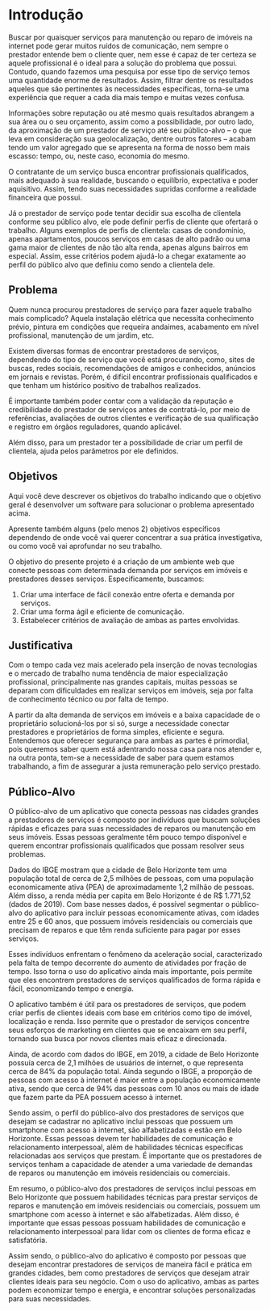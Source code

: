 # Introdução

Buscar por quaisquer serviços para manutenção ou reparo de imóveis na internet pode gerar muitos ruídos de comunicação, nem sempre o prestador entende bem o cliente quer, nem esse é capaz de ter certeza se aquele profissional é o ideal para a solução do problema que possui. Contudo, quando fazemos uma pesquisa por esse tipo de serviço temos uma quantidade enorme de resultados. Assim, filtrar dentre os resultados aqueles que são pertinentes às necessidades específicas, torna-se uma experiência que requer a cada dia mais tempo e muitas vezes confusa.

Informações sobre reputação ou até mesmo quais resultados abrangem a sua área ou o seu orçamento, assim como a possibilidade, por outro lado, da aproximação de um prestador de serviço até seu público-alvo – o que leva em consideração sua geolocalização, dentre outros fatores – acabam tendo um valor agregado que se apresenta na forma de nosso bem mais escasso: tempo, ou, neste caso, economia do mesmo. 

O contratante de um serviço busca encontrar profissionais qualificados, mais adequado à sua realidade, buscando o equilíbrio, expectativa e poder aquisitivo. Assim, tendo suas necessidades supridas conforme a realidade financeira que possui.

Já o prestador de serviço pode tentar decidir sua escolha de clientela conforme seu público alvo, ele pode definir perfis de cliente que ofertará o trabalho. Alguns exemplos de perfis de clientela: casas de condomínio, apenas apartamentos, poucos serviços em casas de alto padrão ou uma gama maior de clientes de não tão alta renda, apenas alguns bairros em especial. Assim, esse critérios podem ajudá-lo a chegar exatamente ao perfil do público alvo que definiu como sendo a clientela dele.

## Problema

Quem nunca procurou prestadores de serviço para fazer aquele trabalho mais complicado? Aquela instalação elétrica que necessita conhecimento prévio, pintura em condições que requeira andaimes, acabamento em nível profissional, manutenção de um jardim, etc.

Existem diversas formas de encontrar prestadores de serviços, dependendo do tipo de serviço que você está procurando, como, sites de buscas, redes sociais, recomendações de amigos e conhecidos, anúncios em jornais e revistas. Porém, é difícil encontrar profissionais qualificados e que tenham um histórico positivo de trabalhos realizados.

É importante também poder contar com a validação da reputação e credibilidade do prestador de serviços antes de contratá-lo, por meio de referências, avaliações de outros clientes e verificação de sua qualificação e registro em órgãos reguladores, quando aplicável. 

Além disso, para um prestador ter a possibilidade de criar um perfil de clientela, ajuda pelos parâmetros por ele definidos.

## Objetivos

Aqui você deve descrever os objetivos do trabalho indicando que o objetivo geral é desenvolver um software para solucionar o problema apresentado acima. 

Apresente também alguns (pelo menos 2) objetivos específicos dependendo de onde você vai querer concentrar a sua prática investigativa, ou como você vai aprofundar no seu trabalho.
 
O objetivo do presente projeto é a criação de um ambiente web que conecte pessoas com determinada demanda por serviços em imóveis e prestadores desses serviços.
Especificamente, buscamos:
1.	Criar uma interface de fácil conexão entre oferta e demanda por serviços.
2.	Criar uma forma ágil e eficiente de comunicação.
3.	Estabelecer critérios de avaliação de ambas as partes envolvidas.

## Justificativa

Com o tempo cada vez mais acelerado pela inserção de novas tecnologias e o mercado de trabalho numa tendência de maior especialização profissional, principalmente nas grandes capitais, muitas pessoas se deparam com dificuldades em realizar serviços em imóveis, seja por falta de conhecimento técnico ou por falta de tempo.

A partir da alta demanda de serviços em imóveis e a baixa capacidade de o proprietário solucioná-los por si só, surge a necessidade conectar prestadores e proprietários de forma simples, eficiente e segura. Entendemos que oferecer segurança para ambas as partes  é  primordial, pois queremos saber quem está adentrando nossa  casa para nos atender e, na outra ponta, tem-se a necessidade de saber para quem estamos  trabalhando, a fim de assegurar a justa remuneração pelo serviço prestado.

## Público-Alvo

O público-alvo de um aplicativo que conecta pessoas nas cidades grandes a prestadores de serviços é composto por indivíduos que buscam soluções rápidas e eficazes para suas necessidades de reparos ou manutenção em seus imóveis. Essas pessoas geralmente têm pouco tempo disponível e querem encontrar profissionais qualificados que possam resolver seus problemas.

Dados do IBGE mostram que a cidade de Belo Horizonte tem uma população total de cerca de 2,5 milhões de pessoas, com uma população economicamente ativa (PEA) de aproximadamente 1,2 milhão de pessoas. Além disso, a renda média per capita em Belo Horizonte é de R$ 1.771,52 (dados de 2019). Com base nesses dados, é possível segmentar o público-alvo do aplicativo para incluir pessoas economicamente ativas, com idades entre 25 e 60 anos, que possuem imóveis residenciais ou comerciais que precisam de reparos e que têm renda suficiente para pagar por esses serviços.

Esses indivíduos enfrentam o fenômeno da aceleração social, caracterizado pela falta de tempo decorrente do aumento de atividades por fração de tempo. Isso torna o uso do aplicativo ainda mais importante, pois permite que eles encontrem prestadores de serviços qualificados de forma rápida e fácil, economizando tempo e energia.

O aplicativo também é útil para os prestadores de serviços, que podem criar perfis de clientes ideais com base em critérios como tipo de imóvel, localização e renda. Isso permite que o prestador de serviços concentre seus esforços de marketing em clientes que se encaixam em seu perfil, tornando sua busca por novos clientes mais eficaz e direcionada.

Ainda, de acordo com dados do IBGE, em 2019, a cidade de Belo Horizonte possuía cerca de 2,1 milhões de usuários de internet, o que representa cerca de 84% da população total. Ainda segundo o IBGE, a proporção de pessoas com acesso à internet é maior entre a população economicamente ativa, sendo que cerca de 94% das pessoas com 10 anos ou mais de idade que fazem parte da PEA possuem acesso à internet.

Sendo assim, o perfil do público-alvo dos prestadores de serviços que desejam se cadastrar no aplicativo inclui pessoas que possuem um smartphone com acesso à internet, são alfabetizadas e estão em Belo Horizonte. Essas pessoas devem ter habilidades de comunicação e relacionamento interpessoal, além de habilidades técnicas específicas relacionadas aos serviços que prestam. É importante que os prestadores de serviços tenham a capacidade de atender a uma variedade de demandas de reparos ou manutenção em imóveis residenciais ou comerciais.

Em resumo, o público-alvo dos prestadores de serviços inclui pessoas em Belo Horizonte que possuem habilidades técnicas para prestar serviços de reparos e manutenção em imóveis residenciais ou comerciais, possuem um smartphone com acesso à internet e são alfabetizadas. Além disso, é importante que essas pessoas possuam habilidades de comunicação e relacionamento interpessoal para lidar com os clientes de forma eficaz e satisfatória.

Assim sendo, o público-alvo do aplicativo é composto por pessoas que desejam encontrar prestadores de serviços de maneira fácil e prática em grandes cidades, bem como prestadores de serviços que desejam atrair clientes ideais para seu negócio. Com o uso do aplicativo, ambas as partes podem economizar tempo e energia, e encontrar soluções personalizadas para suas necessidades.

